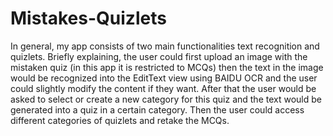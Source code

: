 # Mistakes-Quizlets
In general, my app consists of two main functionalities text recognition and quizlets.
Briefly explaining, the user could first upload an image with the mistaken quiz (in this
app it is restricted to MCQs) then the text in the image would be recognized into the
EditText view using BAIDU OCR and the user could slightly modify the content if they want. After that
the user would be asked to select or create a new category for this quiz and the text
would be generated into a quiz in a certain category. Then the user could access
different categories of quizlets and retake the MCQs.